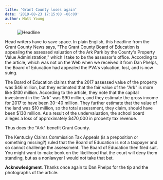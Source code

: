 ```yaml
---
title: 'Grant County loses again'
date: '2019-08-23 17:15:00 -06:00'
author: Matt Young
---
```

<figure>
<img src="/PT/uploads/2019/Grant_County_BOE_Head_600.jpg" alt="Headline"/>
</figure>

Head writers have to save space. In plain English, this headline from the Grant County News says, "The Grant County Board of Education is appealing the assessed valuation of the Ark Park by the County's Property Value Administration," which I take to be the assessor's office. According to the article, which was not on the Web when we received it from Dan Phelps, the Board of Education had appealed the PVA's valuation, lost, and is now suing.

The Board of Education claims that the 2017 assessed value of the property was $46 million, but they estimated that the fair value of the "Ark" is more like $130 million. According to the article, they note that the capital investment in the "Ark" was $90 million, and they estimate the gross income for 2017 to have been $30-$40 million. They further estimate that the value of the land was $10 million, so the total assessment, they claim, should have been $130 million. As a result of the undervaluation, the school board alleges a loss of approximately $470,000 in property tax revenue. 

Thus does the "Ark" benefit Grant County.

The Kentucky Claims Commission Tax Appeals (is a preposition or something missing?) ruled that the Board of Education is not a taxpayer and so cannot challenge the assessment. The Board of Education then filed suit. You might want to make book on the likelihood that the court will deny them standing, but as a nonlawyer I would not take that bet.

<strong>Acknowledgment</strong>. Thanks once again to Dan Phelps for the tip and the photographs of the article.
